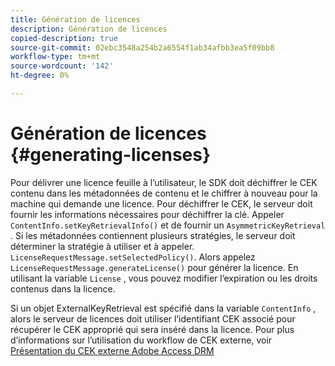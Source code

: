 ```yaml
---
title: Génération de licences
description: Génération de licences
copied-description: true
source-git-commit: 02ebc3548a254b2a6554f1ab34afbb3ea5f09bb8
workflow-type: tm+mt
source-wordcount: '142'
ht-degree: 0%

---
```


# Génération de licences {#generating-licenses}

Pour délivrer une licence feuille à l’utilisateur, le SDK doit déchiffrer le CEK contenu dans les métadonnées de contenu et le chiffrer à nouveau pour la machine qui demande une licence. Pour déchiffrer le CEK, le serveur doit fournir les informations nécessaires pour déchiffrer la clé. Appeler `ContentInfo.setKeyRetrievalInfo()` et de fournir un `AsymmetricKeyRetrieval` . Si les métadonnées contiennent plusieurs stratégies, le serveur doit déterminer la stratégie à utiliser et à appeler. `LicenseRequestMessage.setSelectedPolicy()`. Alors appelez `LicenseRequestMessage.generateLicense()` pour générer la licence. En utilisant la variable `License` , vous pouvez modifier l’expiration ou les droits contenus dans la licence.

Si un objet ExternalKeyRetrieval est spécifié dans la variable `ContentInfo` , alors le serveur de licences doit utiliser l’identifiant CEK associé pour récupérer le CEK approprié qui sera inséré dans la licence. Pour plus d’informations sur l’utilisation du workflow de CEK externe, voir [Présentation du CEK externe Adobe Access DRM](../../../aaxs-drm-xkey-mgmt/aaxs-drm-using-external-cek-overview.md)
